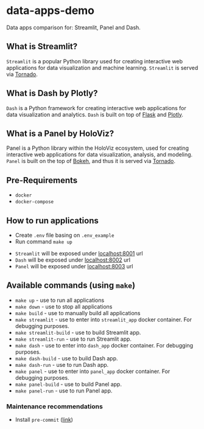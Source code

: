 # data-apps-demo
Data apps comparison for: Streamlit, Panel and Dash.

## What is Streamlit?
`Streamlit` is a popular Python library used for creating interactive web applications for data visualization and machine learning. `Streamlit` is served via [Tornado](https://www.tornadoweb.org/en/stable/).

## What is Dash by Plotly?
`Dash` is a Python framework for creating interactive web applications for data visualization and analytics. `Dash` is built on top of [Flask](https://flask.palletsprojects.com/en) and [Plotly](https://plotly.com/python/).

## What is a Panel by HoloViz?
Panel is a Python library within the HoloViz ecosystem, used for creating interactive web applications for data visualization, analysis, and modeling. `Panel` is built on the top of [Bokeh](https://bokeh.org/), and thus it is served via [Tornado](https://www.tornadoweb.org/en/stable/).

## Pre-Requirements
* `docker`
* `docker-compose`

## How to run applications
* Create `.env` file basing on `.env_example`
* Run command `make up`
+ `Streamlit` will be exposed under [localhost:8001](http://localhost:8001) url
+ `Dash` will be exposed under [localhost:8002](http://localhost:8002) url
+ `Panel` will be exposed under [localhost:8003](http://localhost:8003) url

## Available commands (using `make`)
* `make up` - use to run all applications
* `make down` - use to stop all applications
* `make build` - use to manually build all applications
* `make streamlit` - use to enter into `streamlit_app` docker container. For debugging purposes.
* `make streamlit-build` - use to build Streamlit app.
* `make streamlit-run` - use to run Streamlit app.
* `make dash` - use to enter into `dash_app` docker container. For debugging purposes.
* `make dash-build` - use to build Dash app.
* `make dash-run` - use to run Dash app.
* `make panel` - use to enter into `panel_app` docker container. For debugging purposes.
* `make panel-build` - use to build Panel app.
* `make panel-run` - use to run Panel app.

### Maintenance recommendations
* Install `pre-commit` ([link](https://pre-commit.com/))
